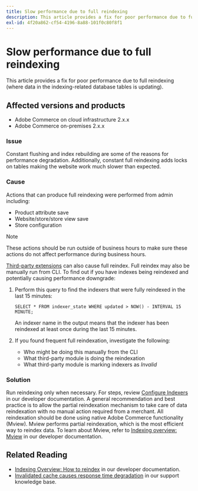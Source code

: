 ```yaml
---
title: Slow performance due to full reindexing
description: This article provides a fix for poor performance due to full reindexing (where data in the indexing-related database tables is updating).
exl-id: 4f20a862-cf54-4196-8a88-101f0c80f8f1
---
```

# Slow performance due to full reindexing

This article provides a fix for poor performance due to full reindexing (where data in the indexing-related database tables is updating).

## Affected versions and products

* Adobe Commerce on cloud infrastructure 2.x.x
* Adobe Commerce on-premises 2.x.x

### Issue

Constant flushing and index rebuilding are some of the reasons for performance degradation. Additionally, constant full reindexing adds locks on tables making the website work much slower than expected.

### Cause

Actions that can produce full reindexing were performed from admin including:

* Product attribute save
* Website/store/store view save
* Store configuration

>[!NOTE]
>
>These actions should be run outside of business hours to make sure these actions do not affect performance during business hours.

[Third-party extensions](https://support.magento.com/hc/en-us/articles/360042361152-Best-Practices-for-using-third-party-extensions-in-Magento) can also cause full reindex. Full reindex may also be manually run from CLI. To find out if you have indexes being reindexed and potentially causing performance downgrade:

1. Perform this query to find the indexers that were fully reindexed in the last 15 minutes:

    ```clike
    SELECT * FROM indexer_state WHERE updated > NOW() - INTERVAL 15 MINUTE;
    ```

    An indexer name in the output means that the indexer has been reindexed at least once during the last 15 minutes.

1. If you found frequent full reindexation, investigate the following:
    * Who might be doing this manually from the CLI
    * What third-party module is doing the reindexation
    * What third-party module is marking indexers as *Invalid*

### Solution

Run reindexing only when necessary. For steps, review [Configure Indexers](https://devdocs.magento.com/guides/v2.3/config-guide/cli/config-cli-subcommands-index.html#configure-indexers) in our developer documentation. A general recommendation and best practice is to allow the partial reindexation mechanism to take care of data reindexation with no manual action required from a merchant. All reindexation should be done using native Adobe Commerce functionality (Mview). Mview performs partial reindexation, which is the most efficient way to reindex data. To learn about Mview, refer to [Indexing overview: Mview](https://devdocs.magento.com/guides/v2.3/extension-dev-guide/indexing.html#m2devgde-mview) in our developer documentation.

## Related Reading

* [Indexing Overview: How to reindex](https://devdocs.magento.com/guides/v2.3/extension-dev-guide/indexing.html#how-to-reindex) in our developer documentation.
* [Invalidated cache causes response time degradation](/help/troubleshooting/miscellaneous/invalidated-cache-causes-response-time-degradation.md) in our support knowledge base.
